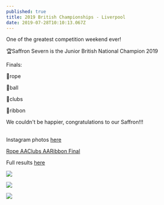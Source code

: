 ```yaml
---
published: true
title: 2019 British Championships - Liverpool
date: 2019-07-28T10:10:13.067Z
---
```

One of the greatest competition weekend ever!

🏆Saffron Severn is the Junior British National Champion 2019

Finals:

🥇rope

🥈ball

🥈clubs

🥇ribbon

We couldn't be happier, congratulations to our Saffron!!!

\
Instagram photos [here](https://www.instagram.com/p/B0i2bJnht3i/)

[Rope AA](https://www.youtube.com/watch?v=nL_0n7MrAeQ&list=UUjL65Cnt9yJ6cKUiE5UYafA&index=2)[Clubs AA](https://www.youtube.com/watch?v=oM37GFJvLyA&list=UUjL65Cnt9yJ6cKUiE5UYafA&index=1)[Ribbon Final](https://www.youtube.com/watch?v=gRIbVruXouA&list=UUjL65Cnt9yJ6cKUiE5UYafA&index=3)

Full results [here](https://www.british-gymnastics.org/news-and-events/british-championships/championship-series#results)

![](/assets/img-20190728-wa0065.jpg)

![](/assets/img_20190727_204957.jpg)

![](/assets/img_20190727_204526_1.jpg)
